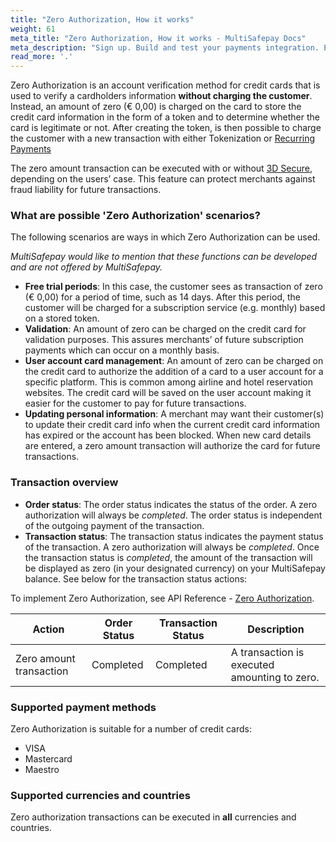```yaml
---
title: "Zero Authorization, How it works"
weight: 61
meta_title: "Zero Authorization, How it works - MultiSafepay Docs"
meta_description: "Sign up. Build and test your payments integration. Explore our products and services. Use our API Reference, SDKs, and wrappers. Get support."
read_more: '.'
---
```


Zero Authorization is an account verification method for credit cards that is used to verify a cardholders information __without charging the customer__. Instead, an amount of zero (€ 0,00) is charged on the card to store the credit card information in the form of a token and to determine whether the card is legitimate or not. After creating the token, is then possible to charge the customer with a new transaction with either Tokenization or [Recurring Payments](/tools/recurring-payments)

The zero amount transaction can be executed with or without [3D Secure](/faq/general/glossary/#3d-secure), depending on the users’ case. This feature can protect merchants against fraud liability for future transactions.

### What are possible 'Zero Authorization' scenarios?

The following scenarios are ways in which Zero Authorization can be used. 

_MultiSafepay would like to mention that these functions can be developed and are not offered by MultiSafepay._

* __Free trial periods__: In this case, the customer sees as transaction of zero (€ 0,00) for a period of time, such as 14 days. After this period, the customer will be charged for a subscription service (e.g. monthly) based on a stored token.
* __Validation__: An amount of zero can be charged on the credit card for validation purposes. This assures merchants’ of future subscription payments which can occur on a monthly basis.
* __User account card management__: An amount of zero can be charged on the credit card to authorize the addition of a card to a user account for a specific platform. This is common among airline and hotel reservation websites. The credit card will be saved on the user account making it easier for the customer to pay for future transactions.
* __Updating personal information__: A merchant may want their customer(s) to update their credit card info when the current credit card information has expired or the account has been blocked. When new card details are entered, a zero amount transaction will authorize the card for future transactions.

### Transaction overview

* __Order status__: The order status indicates the status of the order. A zero authorization will always be _completed_. The order status is independent of the outgoing payment of the transaction.
* __Transaction status__: The transaction status indicates the payment status of the transaction. A zero authorization will always be _completed_. Once the transaction status is _completed_, the amount of the transaction will be displayed as zero (in your designated currency) on your MultiSafepay balance. See below for the transaction status actions:

To implement Zero Authorization, see API Reference - [Zero Authorization](/api/#zero-authorization).

| Action                         | Order Status     | Transaction Status |   Description                                                      |
|--------------------------------|------------------|------------------|--------------------------------------------------------------------|
|Zero amount transaction | Completed | Completed | A transaction is executed amounting to zero. |

### Supported payment methods

Zero Authorization is suitable for a number of credit cards:

* VISA
* Mastercard
* Maestro

### Supported currencies and countries

Zero authorization transactions can be executed in __all__ currencies and countries.
